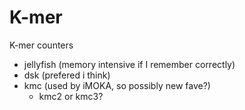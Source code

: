 
#	K-mer


K-mer counters

* jellyfish (memory intensive if I remember correctly)
* dsk (prefered i think)
* kmc (used by iMOKA, so possibly new fave?)
  * kmc2 or kmc3?


